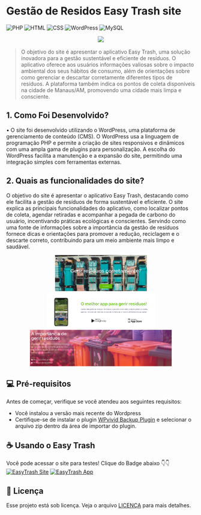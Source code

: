 #   Gestão de Residos Easy Trash site

![PHP](https://img.shields.io/badge/PHP-777BB4?style=for-the-badge&logo=php&logoColor=white)
![HTML](https://img.shields.io/badge/HTML5-E34F26?style=for-the-badge&logo=html5&logoColor=white)
![CSS](https://img.shields.io/badge/CSS3-1572B6?style=for-the-badge&logo=css3&logoColor=white)
![WordPress](https://img.shields.io/badge/WordPress-21759B?style=for-the-badge&logo=wordpress&logoColor=white)
![MySQL](https://img.shields.io/badge/MySQL-4479A1?style=for-the-badge&logo=mysql&logoColor=white)

<div align="center">
  <a href="https://easytrash.free.nf/?i=1">
    <img src="https://github.com/user-attachments/assets/eada4ad9-1098-41b8-9651-d8872ce18e21" />
  </a>
</div>

> O objetivo do site é apresentar o aplicativo Easy Trash, uma solução inovadora para a gestão sustentável e eficiente de resíduos. O aplicativo oferece aos usuários informações valiosas sobre o impacto ambiental dos seus hábitos de consumo, além de orientações sobre como gerenciar e descartar corretamente diferentes tipos de resíduos. A plataforma também indica os pontos de coleta disponíveis na cidade de Manaus/AM, promovendo uma cidade mais limpa e consciente.

## 1. Como Foi Desenvolvido?

•	O site foi desenvolvido utilizando o WordPress, uma plataforma de gerenciamento de conteúdo (CMS). O WordPress usa a linguagem de programação PHP e permite a criação de sites responsivos e dinâmicos com uma ampla gama de plugins para personalização. A escolha do WordPress facilita a manutenção e a expansão do site, permitindo uma integração simples com ferramentas externas.

## 2. Quais as funcionalidades do site?

O objetivo do site é apresentar o aplicativo Easy Trash, destacando como ele facilita a gestão de resíduos de forma sustentável e eficiente. O site explica as principais funcionalidades do aplicativo, como localizar pontos de coleta, agendar retiradas e acompanhar a pegada de carbono do usuário, incentivando práticas ecológicas e conscientes. Servindo como uma fonte de informações sobre a importância da gestão de resíduos fornece dicas e orientações para promover a redução, reciclagem e o descarte correto, contribuindo para um meio ambiente mais limpo e saudável.
<p align="center">
  <img src="images\principal.png" alt="Tela Inicial" width="245">
  <img src="images\melhor_app.png" alt="Melhor App" width="287">
  <img src="images\importancia.png" alt="Importancia" width="378">
</p>

## 💻 Pré-requisitos

Antes de começar, verifique se você atendeu aos seguintes requisitos:

- Você instalou a versão mais recente do Wordpress
- Certifique-se de instalar o plugin [WPvivid Backup Plugin](https://wordpress.org/plugins/wpvivid-backup-mainwp/) e selecionar o arquivo zip dentro da área de importar do plugin.

## ☕ Usando o Easy Trash

Você pode acessar o site para testes! Clique do Badge abaixo 👇👇<br><!-- [clicando aqui](https://easytrash.free.nf/).-->
[![EasyTrash Site](https://img.shields.io/badge/Easy-Trash_Site-white?logo=paperless-ngx&logoColor=green&color=green&labelColor=white&style=flat-square)](https://easytrash.free.nf/)
[![EasyTrash App](https://img.shields.io/badge/Easy-Trash_App-white?logo=paperless-ngx&logoColor=green&color=green&labelColor=white&style=flat-square)](https://drive.google.com/file/d/1OtjmEPBRCgv_xigp7-Dpe_WV2pNFy6SY/view?usp=sharing)
## 📝 Licença

Esse projeto está sob licença. Veja o arquivo [LICENÇA](LICENSE.md) para mais detalhes.
